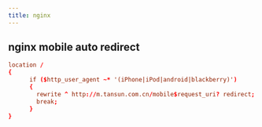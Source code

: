 ```yaml
---
title: nginx
---
```


## nginx mobile auto redirect
```conf
location /
{
      if ($http_user_agent ~* '(iPhone|iPod|android|blackberry)')
      {
        rewrite ^ http://m.tansun.com.cn/mobile$request_uri? redirect;
        break;
      }
}
```

